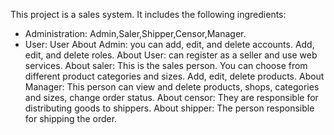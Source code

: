 This project is a sales system. It includes the following ingredients:
- Administration: Admin,Saler,Shipper,Censor,Manager.
- User: User
About Admin: you can add, edit, and delete accounts. Add, edit, and delete roles.
About User: can register as a seller and use web services.
About saler: This is the sales person. You can choose from different product categories and sizes. Add, edit, delete products.
About Manager: This person can view and delete products, shops, categories and sizes, change order status.
About censor: They are responsible for distributing goods to shippers.
About shipper: The person responsible for shipping the order.

